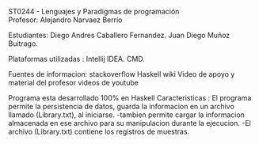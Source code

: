 ST0244 - Lenguajes y Paradigmas de programación  
Profesor: Alejandro Narvaez Berrío

Estudiantes: 
Diego Andres Caballero Fernandez.
Juan Diego Muñoz Buitrago.

Plataformas utilizadas :
Intellij IDEA.
CMD.

Fuentes de informacion: 
stackoverflow
Haskell wiki
Video de apoyo y material del profesor
videos de youtube


Programa esta desarrollado 100% en Haskell
Caracteristicas :
El programa permite la persistencia de datos, guarda la informacion en un archivo llamado (Library.txt), al iniciarse.
-tambien permite cargar la informacion almacenada en ese archivo para su manipulacion durante la ejecucion.
-El archivo (Library.txt) contiene los registros de muestras.
